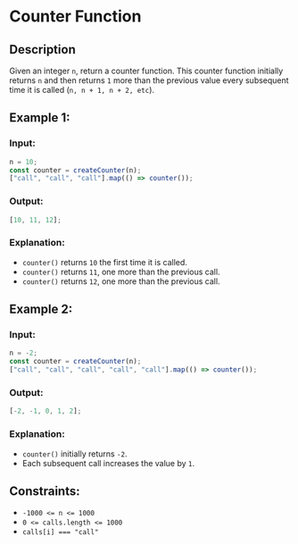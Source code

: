 # Counter Function

## Description

Given an integer `n`, return a counter function. This counter function initially returns `n` and then returns `1` more than the previous value every subsequent time it is called (`n, n + 1, n + 2, etc`).

## Example 1:

### Input:

```javascript
n = 10;
const counter = createCounter(n);
["call", "call", "call"].map(() => counter());
```

### Output:

```javascript
[10, 11, 12];
```

### Explanation:

- `counter()` returns `10` the first time it is called.
- `counter()` returns `11`, one more than the previous call.
- `counter()` returns `12`, one more than the previous call.

## Example 2:

### Input:

```javascript
n = -2;
const counter = createCounter(n);
["call", "call", "call", "call", "call"].map(() => counter());
```

### Output:

```javascript
[-2, -1, 0, 1, 2];
```

### Explanation:

- `counter()` initially returns `-2`.
- Each subsequent call increases the value by `1`.

## Constraints:

- `-1000 <= n <= 1000`
- `0 <= calls.length <= 1000`
- `calls[i] === "call"`
